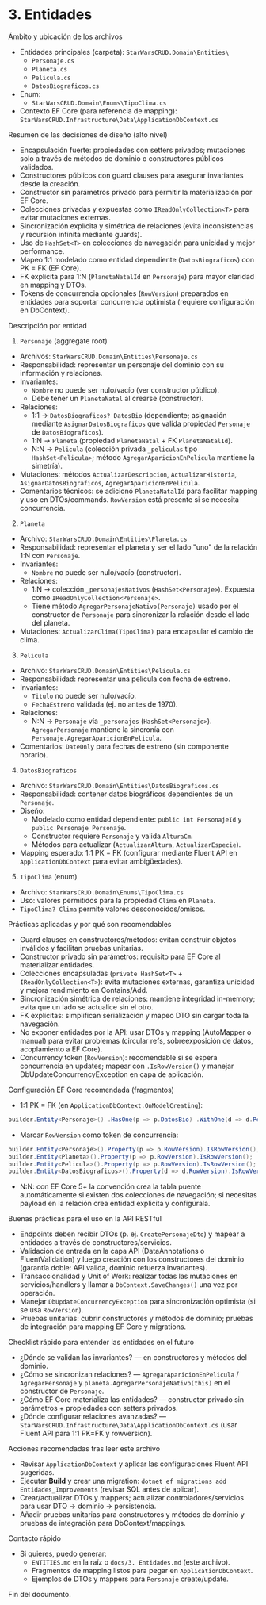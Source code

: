 # 3. Entidades

Ámbito y ubicación de los archivos
- Entidades principales (carpeta): `StarWarsCRUD.Domain\Entities\`
  - `Personaje.cs`
  - `Planeta.cs`
  - `Pelicula.cs`
  - `DatosBiograficos.cs`
- Enum:
  - `StarWarsCRUD.Domain\Enums\TipoClima.cs`
- Contexto EF Core (para referencia de mapping): `StarWarsCRUD.Infrastructure\Data\ApplicationDbContext.cs`

Resumen de las decisiones de diseño (alto nivel)
- Encapsulación fuerte: propiedades con setters privados; mutaciones solo a través de métodos de dominio o constructores públicos validados.
- Constructores públicos con guard clauses para asegurar invariantes desde la creación.
- Constructor sin parámetros privado para permitir la materialización por EF Core.
- Colecciones privadas y expuestas como `IReadOnlyCollection<T>` para evitar mutaciones externas.
- Sincronización explícita y simétrica de relaciones (evita inconsistencias y recursión infinita mediante guards).
- Uso de `HashSet<T>` en colecciones de navegación para unicidad y mejor performance.
- Mapeo 1:1 modelado como entidad dependiente (`DatosBiograficos`) con PK = FK (EF Core).
- FK explícita para 1:N (`PlanetaNatalId` en `Personaje`) para mayor claridad en mapping y DTOs.
- Tokens de concurrencia opcionales (`RowVersion`) preparados en entidades para soportar concurrencia optimista (requiere configuración en DbContext).

Descripción por entidad

1) `Personaje` (aggregate root)
- Archivos: `StarWarsCRUD.Domain\Entities\Personaje.cs`
- Responsabilidad: representar un personaje del dominio con su información y relaciones.
- Invariantes:
  - `Nombre` no puede ser nulo/vacío (ver constructor público).
  - Debe tener un `PlanetaNatal` al crearse (constructor).
- Relaciones:
  - 1:1 → `DatosBiograficos? DatosBio` (dependiente; asignación mediante `AsignarDatosBiograficos` que valida propiedad `Personaje` de `DatosBiograficos`).
  - 1:N → `Planeta` (propiedad `PlanetaNatal` + FK `PlanetaNatalId`).
  - N:N → `Pelicula` (colección privada `_peliculas` tipo `HashSet<Pelicula>`; método `AgregarAparicionEnPelicula` mantiene la simetría).
- Mutaciones: métodos `ActualizarDescripcion`, `ActualizarHistoria`, `AsignarDatosBiograficos`, `AgregarAparicionEnPelicula`.
- Comentarios técnicos: se adicionó `PlanetaNatalId` para facilitar mapping y uso en DTOs/commands. `RowVersion` está presente si se necesita concurrencia.

2) `Planeta`
- Archivo: `StarWarsCRUD.Domain\Entities\Planeta.cs`
- Responsabilidad: representar el planeta y ser el lado "uno" de la relación 1:N con `Personaje`.
- Invariantes:
  - `Nombre` no puede ser nulo/vacío (constructor).
- Relaciones:
  - 1:N → colección `_personajesNativos` (`HashSet<Personaje>`). Expuesta como `IReadOnlyCollection<Personaje>`.
  - Tiene método `AgregarPersonajeNativo(Personaje)` usado por el constructor de `Personaje` para sincronizar la relación desde el lado del planeta.
- Mutaciones: `ActualizarClima(TipoClima)` para encapsular el cambio de clima.

3) `Pelicula`
- Archivo: `StarWarsCRUD.Domain\Entities\Pelicula.cs`
- Responsabilidad: representar una película con fecha de estreno.
- Invariantes:
  - `Titulo` no puede ser nulo/vacío.
  - `FechaEstreno` validada (ej. no antes de 1970).
- Relaciones:
  - N:N → `Personaje` vía `_personajes` (`HashSet<Personaje>`). `AgregarPersonaje` mantiene la sincronía con `Personaje.AgregarAparicionEnPelicula`.
- Comentarios: `DateOnly` para fechas de estreno (sin componente horario).

4) `DatosBiograficos`
- Archivo: `StarWarsCRUD.Domain\Entities\DatosBiograficos.cs`
- Responsabilidad: contener datos biográficos dependientes de un `Personaje`.
- Diseño:
  - Modelado como entidad dependiente: `public int PersonajeId` y `public Personaje Personaje`.
  - Constructor requiere `Personaje` y valida `AlturaCm`.
  - Métodos para actualizar (`ActualizarAltura`, `ActualizarEspecie`).
- Mapping esperado: 1:1 PK = FK (configurar mediante Fluent API en `ApplicationDbContext` para evitar ambigüedades).

5) `TipoClima` (enum)
- Archivo: `StarWarsCRUD.Domain\Enums\TipoClima.cs`
- Uso: valores permitidos para la propiedad `Clima` en `Planeta`.
- `TipoClima? Clima` permite valores desconocidos/omisos.

Prácticas aplicadas y por qué son recomendables
- Guard clauses en constructores/métodos: evitan construir objetos inválidos y facilitan pruebas unitarias.
- Constructor privado sin parámetros: requisito para EF Core al materializar entidades.
- Colecciones encapsuladas (`private HashSet<T>` + `IReadOnlyCollection<T>`): evita mutaciones externas, garantiza unicidad y mejora rendimiento en Contains/Add.
- Sincronización simétrica de relaciones: mantiene integridad in-memory; evita que un lado se actualice sin el otro.
- FK explícitas: simplifican serialización y mapeo DTO sin cargar toda la navegación.
- No exponer entidades por la API: usar DTOs y mapping (AutoMapper o manual) para evitar problemas (circular refs, sobreexposición de datos, acoplamiento a EF Core).
- Concurrency token (`RowVersion`): recomendable si se espera concurrencia en updates; mapear con `.IsRowVersion()` y manejar DbUpdateConcurrencyException en capa de aplicación.

Configuración EF Core recomendada (fragmentos)
- 1:1 PK = FK (en `ApplicationDbContext.OnModelCreating`):

```csharp
builder.Entity<Personaje>() .HasOne(p => p.DatosBio) .WithOne(d => d.Personaje) .HasForeignKey<DatosBiograficos>(d => d.PersonajeId);
```
- Marcar `RowVersion` como token de concurrencia:

```csharp
builder.Entity<Personaje>().Property(p => p.RowVersion).IsRowVersion();
builder.Entity<Planeta>().Property(p => p.RowVersion).IsRowVersion();
builder.Entity<Pelicula>().Property(p => p.RowVersion).IsRowVersion();
builder.Entity<DatosBiograficos>().Property(d => d.RowVersion).IsRowVersion();
```

- N:N: con EF Core 5+ la convención crea la tabla puente automáticamente si existen dos colecciones de navegación; si necesitas payload en la relación crea entidad explicita y configúrala.

Buenas prácticas para el uso en la API RESTful
- Endpoints deben recibir DTOs (p. ej. `CreatePersonajeDto`) y mapear a entidades a través de constructores/servicios.
- Validación de entrada en la capa API (DataAnnotations o FluentValidation) y luego creación con los constructores del dominio (garantía doble: API valida, dominio refuerza invariantes).
- Transaccionalidad y Unit of Work: realizar todas las mutaciones en servicios/handlers y llamar a `DbContext.SaveChanges()` una vez por operación.
- Manejar `DbUpdateConcurrencyException` para sincronización optimista (si se usa `RowVersion`).
- Pruebas unitarias: cubrir constructores y métodos de dominio; pruebas de integración para mapping EF Core y migrations.

Checklist rápido para entender las entidades en el futuro
- ¿Dónde se validan las invariantes? — en constructores y métodos del dominio.
- ¿Cómo se sincronizan relaciones? — `AgregarAparicionEnPelicula` / `AgregarPersonaje` y `planeta.AgregarPersonajeNativo(this)` en el constructor de `Personaje`.
- ¿Cómo EF Core materializa las entidades? — constructor privado sin parámetros + propiedades con setters privados.
- ¿Dónde configurar relaciones avanzadas? — `StarWarsCRUD.Infrastructure\Data\ApplicationDbContext.cs` (usar Fluent API para 1:1 PK=FK y rowversion).

Acciones recomendadas tras leer este archivo
- Revisar `ApplicationDbContext` y aplicar las configuraciones Fluent API sugeridas.
- Ejecutar __Build__ y crear una migration: `dotnet ef migrations add Entidades_Improvements` (revisar SQL antes de aplicar).
- Crear/actualizar DTOs y mappers; actualizar controladores/servicios para usar DTO → dominio → persistencia.
- Añadir pruebas unitarias para constructores y métodos de dominio y pruebas de integración para DbContext/mappings.

Contacto rápido
- Si quieres, puedo generar:
  - `ENTITIES.md` en la raíz o `docs/3. Entidades.md` (este archivo).
  - Fragmentos de mapping listos para pegar en `ApplicationDbContext`.
  - Ejemplos de DTOs y mappers para `Personaje` create/update.

Fin del documento.

